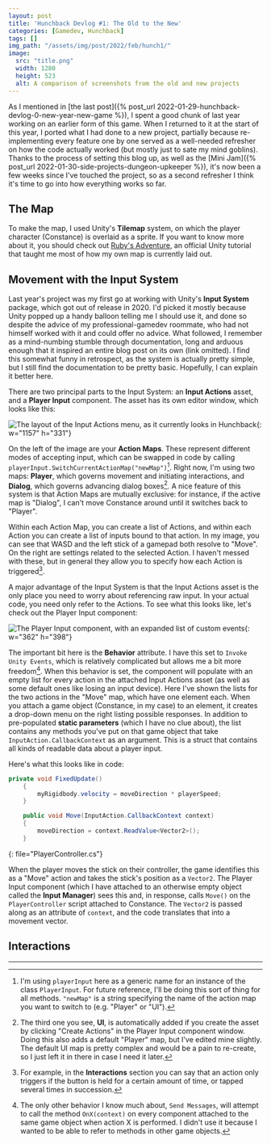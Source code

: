 ```yaml
---
layout: post
title: 'Hunchback Devlog #1: The Old to the New'
categories: [Gamedev, Hunchback]
tags: []
img_path: "/assets/img/post/2022/feb/hunch1/"
image:
  src: "title.png"
  width: 1280
  height: 523
  alt: A comparison of screenshots from the old and new projects
---
```

As I mentioned in [the last post]({% post_url 2022-01-29-hunchback-devlog-0-new-year-new-game %}), I spent a good chunk of last year working on an earlier form of this game. When I returned to it at the start of this year, I ported what I had done to a new project, partially because re-implementing every feature one by one served as a well-needed refresher on how the code actually worked (but mostly just to sate my mind goblins). Thanks to the process of setting this blog up, as well as the [Mini Jam]({% post_url 2022-01-30-side-projects-dungeon-upkeeper %}), it's now been a few weeks since I've touched the project, so as a second refresher I think it's time to go into how everything works so far.

## The Map
To make the map, I used Unity's **Tilemap** system, on which the player character (Constance) is overlaid as a sprite. If you want to know more about it, you should check out [Ruby's Adventure](https://learn.unity.com/project/ruby-s-2d-rpg?courseId=5c5c1e08edbc2a5465c7ec01), an official Unity tutorial that taught me most of how my own map is currently laid out.

## Movement with the Input System
Last year's project was my first go at working with Unity's **Input System** package, which got out of release in 2020. I'd picked it mostly because Unity popped up a handy balloon telling me I should use it, and done so despite the advice of my professional-gamedev roommate, who had not himself worked with it and could offer no advice. What followed, I remember as a mind-numbing stumble through documentation, long and arduous enough that it inspired an entire blog post on its own (link omitted). I find this somewhat funny in retrospect, as the system is actually pretty simple, but I still find the documentation to be pretty basic. Hopefully, I can explain it better here.

There are two principal parts to the Input System: an **Input Actions** asset, and a **Player Input** component. The asset has its own editor window, which looks like this:

![The layout of the Input Actions menu, as it currently looks in Hunchback](inputactions.png){: w="1157" h="331"}

On the left of the image are your **Action Maps**. These represent different modes of accepting input, which can be swapped in code by calling `playerInput.SwitchCurrentActionMap("newMap")`[^1]. Right now, I'm using two maps: **Player**, which governs movement and initiating interactions, and **Dialog**, which governs advancing dialog boxes[^2]. A nice feature of this system is that Action Maps are mutually exclusive: for instance, if the active map is "Dialog", I can't move Constance around until it switches back to "Player".

Within each Action Map, you can create a list of Actions, and within each Action you can create a list of inputs bound to that action. In my image, you can see that WASD and the left stick of a gamepad both resolve to "Move". On the right are settings related to the selected Action. I haven't messed with these, but in general they allow you to specify how each Action is triggered[^3].

A major advantage of the Input System is that the Input Actions asset is the only place you need to worry about referencing raw input. In your actual code, you need only refer to the Actions. To see what this looks like, let's check out the Player Input component:

![The Player Input component, with an expanded list of custom events](playerinput.png){: w="362" h="398"}

The important bit here is the **Behavior** attribute. I have this set to `Invoke Unity Events`, which is relatively complicated but allows me a bit more freedom[^4]. When this behavior is set, the component will populate with an empty list for every action in the attached Input Actions asset (as well as some default ones like losing an input device). Here I've shown the lists for the two actions in the "Move" map, which have one element each. When you attach a game object (Constance, in my case) to an element, it creates a drop-down menu on the right listing possible responses. In addition to pre-populated **static parameters** (which I have no clue about), the list contains any methods you've put on that game object that take `InputAction.CallbackContext` as an argument. This is a struct that contains all kinds of readable data about a player input.

Here's what this looks like in code:
```c#
private void FixedUpdate()
    {
        myRigidbody.velocity = moveDirection * playerSpeed;
    }

    public void Move(InputAction.CallbackContext context)
    {
        moveDirection = context.ReadValue<Vector2>();
    }
```
{: file="PlayerController.cs"}

When the player moves the stick on their controller, the game identifies this as a "Move" action and takes the stick's position as a `Vector2`. The Player Input component (which I have attached to an otherwise empty object called the **Input Manager**) sees this and, in response, calls `Move()` on the `PlayerController` script attached to Constance. The `Vector2` is passed along as an attribute of `context`, and the code translates that into a movement vector.

## Interactions

---
[^1]: I'm using `playerInput` here as a generic name for an instance of the class `PlayerInput`. For future reference, I'll be doing this sort of thing for all methods. `"newMap"` is a string specifying the name of the action map you want to switch to (e.g. "Player" or "UI").
[^2]: The third one you see, **UI**, is automatically added if you create the asset by clicking "Create Actions" in the Player Input component window. Doing this also adds a default "Player" map, but I've edited mine slightly. The default UI map is pretty complex and would be a pain to re-create, so I just left it in there in case I need it later.
[^3]: For example, in the **Interactions** section you can say that an action only triggers if the button is held for a certain amount of time, or tapped several times in succession.
[^4]: The only other behavior I know much about, `Send Messages`, will attempt to call the method `OnX(context)` on every component attached to the same game object when action X is performed. I didn't use it because I wanted to be able to refer to methods in other game objects.
